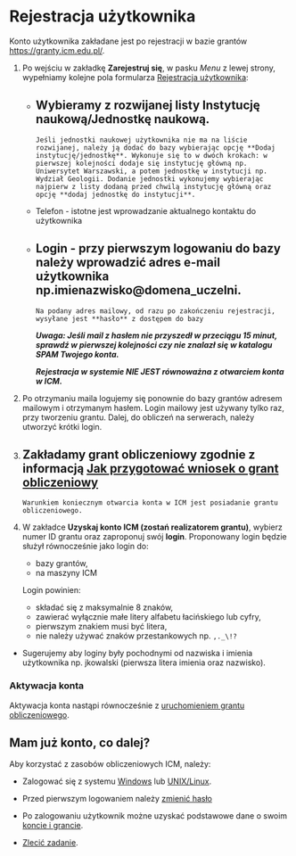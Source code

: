 # Rejestracja użytkownika

Konto użytkownika zakładane jest po rejestracji w bazie grantów
<https://granty.icm.edu.pl/>.

1.  Po wejściu w zakładkę **Zarejestruj się**, w pasku *Menu* z lewej
    strony, wypełniamy kolejne pola formularza [Rejestracja
    użytkownika](./images/Rejestracja_uzytkownika_v1.jpg):
      - Wybieramy z rozwijanej listy Instytucję naukową/Jednostkę
        naukową.
          -
            Jeśli jednostki naukowej użytkownika nie ma na liście
            rozwijanej, należy ją dodać do bazy wybierając opcję **Dodaj
            instytucję/jednostkę**. Wykonuje się to w dwóch krokach: w
            pierwszej kolejności dodaje się instytucję główną np.
            Uniwersytet Warszawski, a potem jednostkę w instytucji np.
            Wydział Geologii. Dodanie jednostki wykonujemy wybierając
            najpierw z listy dodaną przed chwilą instytucję główną oraz
            opcję **dodaj jednostkę do instytucji**.
      - Telefon - istotne jest wprowadzanie aktualnego kontaktu do
        użytkownika
      - Login - przy pierwszym logowaniu do bazy należy wprowadzić adres
        e-mail użytkownika np.imienazwisko@domena_uczelni.
          -
            Na podany adres mailowy, od razu po zakończeniu rejestracji,
            wysyłane jest **hasło** z dostępem do bazy

	    ***Uwaga: Jeśli mail z hasłem nie przyszedł w przeciągu 15
            minut, sprawdź w pierwszej kolejności czy nie znalazł się w
            katalogu SPAM Twojego konta.***

	    ***Rejestracja w systemie NIE JEST równoważna z otwarciem konta w ICM.***

2.  Po otrzymaniu maila logujemy się ponownie do bazy grantów adresem mailowym i otrzymanym   hasłem. Login mailowy jest używany tylko raz, przy tworzeniu grantu. Dalej, do obliczeń na serwerach, należy utworzyć krótki login.
3.  Zakładamy grant obliczeniowy zgodnie z informacją [Jak przygotować
    wniosek o grant
    obliczeniowy](./jak_wystapic_o_grant_obliczeniowy.pl.md#Jak_przygotowa.C4.87_wniosek_o_przyznanie_grantu_obliczeniowego)
      -
        Warunkiem koniecznym otwarcia konta w ICM jest posiadanie grantu
        obliczeniowego.
4.  W zakładce **Uzyskaj konto ICM (zostań realizatorem grantu)**,
    wybierz numer ID grantu oraz zaproponuj swój **login**.
    Proponowany login będzie służył równocześnie jako login do:
    - bazy grantów,
    - na maszyny ICM

    Login powinien:

	- składać się z maksymalnie 8 znaków,
	- zawierać wyłącznie małe litery alfabetu łacińskiego lub cyfry,
	- pierwszym znakiem musi być litera,
	- nie należy używać znaków przestankowych np. `,._\!?`
  - Sugerujemy aby loginy były pochodnymi od nazwiska i imienia
    użytkownika np. jkowalski (pierwsza litera imienia oraz nazwisko).

### Aktywacja konta

Aktywacja konta nastąpi równocześnie z [uruchomieniem grantu obliczeniowego](./jak_wystapic_o_grant_obliczeniowy.pl.md#uruchomienie-grantu "wikilink").

## Mam już konto, co dalej?

Aby korzystać z zasobów obliczeniowych ICM, należy:

- Zalogować się z systemu [Windows](../Tutorials/Logowanie/ssh_windows.md) lub [UNIX/Linux](../Tutorials/Logowanie/ssh.md). 

- Przed pierwszym logowaniem należy [zmienić hasło](../Tutorials/Logowanie/nazwa_konta_i_haslo.md)

- Po zalogowaniu użytkownik możne uzyskać podstawowe dane o swoim [koncie i grancie](../Tutorials/HPC-intro/status_grantu_i_konta.md).

- [Zlecić zadanie](../Tutorials/HPC-intro/slurm_intro.md).
